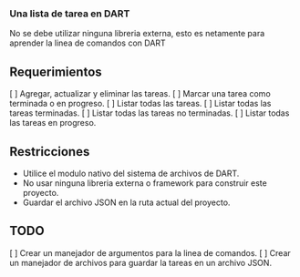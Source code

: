 ### Una lista de tarea en DART
No se debe utilizar ninguna libreria externa, esto es netamente para aprender la linea de comandos con DART

## Requerimientos
[ ] Agregar, actualizar y eliminar las tareas.
[ ] Marcar una tarea como terminada o en progreso.
[ ] Listar todas las tareas.
[ ] Listar todas las tareas terminadas.
[ ] Listar todas las tareas no terminadas.
[ ] Listar todas las tareas en progreso.

## Restricciones 
- Utilice el modulo nativo del sistema de archivos de DART.
- No usar ninguna libreria externa o framework para construir este proyecto.
- Guardar el archivo JSON en la ruta actual del proyecto.

## TODO
[ ] Crear un manejador de argumentos para la linea de comandos.
[ ] Crear un manejador de archivos para guardar la tareas en un archivo JSON.

